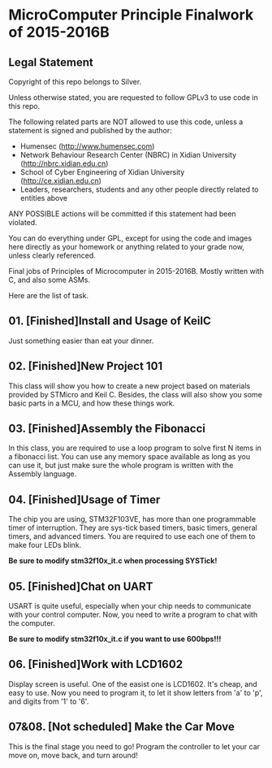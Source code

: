 # MicroComputer Principle Finalwork of 2015-2016B

## Legal Statement

Copyright of this repo belongs to Silver.

Unless otherwise stated, you are requested to follow GPLv3 to use code in this repo.

The following related parts are NOT allowed to use this code, unless a statement is signed and published by the author:

* Humensec (http://www.humensec.com)
* Network Behaviour Research Center (NBRC) in Xidian University (http://nbrc.xidian.edu.cn)
* School of Cyber Engineering of Xidian University (http://ce.xidian.edu.cn)
* Leaders, researchers, students and any other people directly related to entities above

ANY POSSIBLE actions will be committed if this statement had been violated.

You can do everything under GPL, except for using the code and images here directly as your homework or anything related to your grade now, unless clearly referenced.

Final jobs of Principles of Microcomputer in 2015-2016B. Mostly written with C, and also some ASMs.

Here are the list of task.

## 01. [Finished]Install and Usage of KeilC

Just something easier than eat your dinner.

## 02. [Finished]New Project 101

This class will show you how to create a new project based on materials provided by STMicro and Keil C. Besides, the class will also show you some basic parts in a MCU, and how these things work.

## 03. [Finished]Assembly the Fibonacci

In this class, you are required to use a loop program to solve first N items in a fibonacci list. You can use any memory space available as long as you can use it, but just make sure the whole program is written with the Assembly language.

## 04. [Finished]Usage of Timer

The chip you are using, STM32F103VE, has more than one programmable timer of interruption. They are sys-tick based timers, basic timers, general timers, and advanced timers. You are required to use each one of them to make four LEDs blink.

**Be sure to modify stm32f10x_it.c when processing SYSTick!**

## 05. [Finished]Chat on UART

USART is quite useful, especially when your chip needs to communicate with your control computer. Now, you need to write a program to chat with the computer. 

**Be sure to modify stm32f10x_it.c if you want to use 600bps!!!**

## 06. [Finished]Work with LCD1602

Display screen is useful. One of the easist one is LCD1602. It's cheap, and easy to use. Now you need to program it, to let it show letters from 'a' to 'p', and digits from '1' to '6'.

## 07&08. [Not scheduled] Make the Car Move

This is the final stage you need to go! Program the controller to let your car move on, move back, and turn around!
